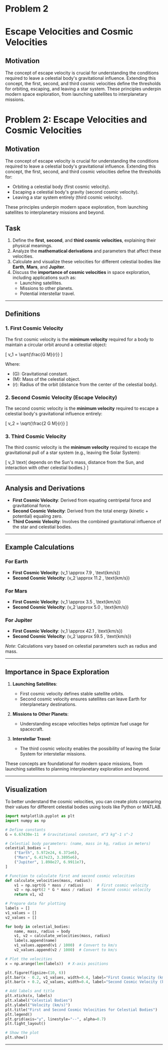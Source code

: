 # Problem 2

# Escape Velocities and Cosmic Velocities

## Motivation

The concept of escape velocity is crucial for understanding the conditions required to leave a celestial body's gravitational influence. Extending this concept, the first, second, and third cosmic velocities define the thresholds for orbiting, escaping, and leaving a star system. These principles underpin modern space exploration, from launching satellites to interplanetary missions.

# Problem 2: Escape Velocities and Cosmic Velocities

## Motivation
The concept of escape velocity is crucial for understanding the conditions required to leave a celestial body's gravitational influence. Extending this concept, the first, second, and third cosmic velocities define the thresholds for:
- Orbiting a celestial body (first cosmic velocity).
- Escaping a celestial body's gravity (second cosmic velocity).
- Leaving a star system entirely (third cosmic velocity).

These principles underpin modern space exploration, from launching satellites to interplanetary missions and beyond.

## Task
1. Define the **first**, **second**, and **third cosmic velocities**, explaining their physical meanings.
2. Analyze the **mathematical derivations** and parameters that affect these velocities.
3. Calculate and visualize these velocities for different celestial bodies like **Earth**, **Mars**, and **Jupiter**.
4. Discuss the **importance of cosmic velocities** in space exploration, including applications such as:
   - Launching satellites.
   - Missions to other planets.
   - Potential interstellar travel.

---

## Definitions

### 1. First Cosmic Velocity
The first cosmic velocity is the **minimum velocity** required for a body to maintain a circular orbit around a celestial object:


\[
v_1 = \sqrt{\frac{G M}{r}}
\]


Where:
- \(G\): Gravitational constant.
- \(M\): Mass of the celestial object.
- \(r\): Radius of the orbit (distance from the center of the celestial body).

### 2. Second Cosmic Velocity (Escape Velocity)
The second cosmic velocity is the **minimum velocity** required to escape a celestial body's gravitational influence entirely:


\[
v_2 = \sqrt{\frac{2 G M}{r}}
\]



### 3. Third Cosmic Velocity
The third cosmic velocity is the **minimum velocity** required to escape the gravitational pull of a star system (e.g., leaving the Solar System):


\[
v_3 \text{ depends on the Sun's mass, distance from the Sun, and interaction with other celestial bodies.}
\]



---

## Analysis and Derivations
- **First Cosmic Velocity**: Derived from equating centripetal force and gravitational force.
- **Second Cosmic Velocity**: Derived from the total energy (kinetic + potential) equaling zero.
- **Third Cosmic Velocity**: Involves the combined gravitational influence of the star and celestial bodies.

---

## Example Calculations

### For Earth
- **First Cosmic Velocity**: \(v_1 \approx 7.9 \, \text{km/s}\)
- **Second Cosmic Velocity**: \(v_2 \approx 11.2 \, \text{km/s}\)

### For Mars
- **First Cosmic Velocity**: \(v_1 \approx 3.5 \, \text{km/s}\)
- **Second Cosmic Velocity**: \(v_2 \approx 5.0 \, \text{km/s}\)

### For Jupiter
- **First Cosmic Velocity**: \(v_1 \approx 42.1 \, \text{km/s}\)
- **Second Cosmic Velocity**: \(v_2 \approx 59.5 \, \text{km/s}\)

*Note*: Calculations vary based on celestial parameters such as radius and mass.

---

## Importance in Space Exploration
1. **Launching Satellites**:
    - First cosmic velocity defines stable satellite orbits.
    - Second cosmic velocity ensures satellites can leave Earth for interplanetary destinations.

2. **Missions to Other Planets**:
    - Understanding escape velocities helps optimize fuel usage for spacecraft.

3. **Interstellar Travel**:
    - The third cosmic velocity enables the possibility of leaving the Solar System for interstellar missions.

These concepts are foundational for modern space missions, from launching satellites to planning interplanetary exploration and beyond.

---

## Visualization
To better understand the cosmic velocities, you can create plots comparing their values for different celestial bodies using tools like Python or MATLAB.


```python
import matplotlib.pyplot as plt
import numpy as np

# Define constants
G = 6.67430e-11  # Gravitational constant, m^3 kg^-1 s^-2

# Celestial body parameters: (name, mass in kg, radius in meters)
celestial_bodies = [
    ("Earth", 5.972e24, 6.371e6),
    ("Mars", 6.417e23, 3.3895e6),
    ("Jupiter", 1.898e27, 6.9911e7),
]

# Function to calculate first and second cosmic velocities
def calculate_velocities(mass, radius):
    v1 = np.sqrt(G * mass / radius)      # First cosmic velocity
    v2 = np.sqrt(2 * G * mass / radius)  # Second cosmic velocity
    return v1, v2

# Prepare data for plotting
labels = []
v1_values = []
v2_values = []

for body in celestial_bodies:
    name, mass, radius = body
    v1, v2 = calculate_velocities(mass, radius)
    labels.append(name)
    v1_values.append(v1 / 1000)  # Convert to km/s
    v2_values.append(v2 / 1000)  # Convert to km/s

# Plot the velocities
x = np.arange(len(labels))  # X-axis positions

plt.figure(figsize=(10, 6))
plt.bar(x - 0.2, v1_values, width=0.4, label="First Cosmic Velocity (km/s)", color="blue")
plt.bar(x + 0.2, v2_values, width=0.4, label="Second Cosmic Velocity (km/s)", color="orange")

# Add labels and title
plt.xticks(x, labels)
plt.xlabel("Celestial Bodies")
plt.ylabel("Velocity (km/s)")
plt.title("First and Second Cosmic Velocities for Celestial Bodies")
plt.legend()
plt.grid(axis="y", linestyle="--", alpha=0.7)
plt.tight_layout()

# Show the plot
plt.show()
```

---

